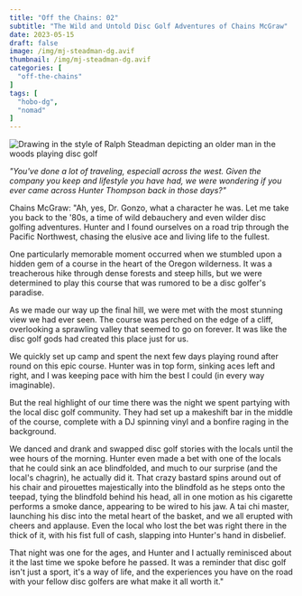 ```yaml
---
title: "Off the Chains: 02"
subtitle: "The Wild and Untold Disc Golf Adventures of Chains McGraw"
date: 2023-05-15
draft: false
image: /img/mj-steadman-dg.avif
thumbnail: /img/mj-steadman-dg.avif
categories: [
  "off-the-chains"
]
tags: [
  "hobo-dg",
  "nomad"
]
---
```

![Drawing in the style of Ralph Steadman depicting an older man in the woods playing disc golf](/img/mj-steadman-dg.avif)

*"You've done a lot of traveling, especiall across the west. Given the company you keep and lifestyle you have had, we were wondering if you ever came across Hunter Thompson back in those days?"*

Chains McGraw: "Ah, yes, Dr. Gonzo, what a character he was. Let me take you back to the '80s, a time of wild debauchery and even wilder disc golfing adventures. Hunter and I found ourselves on a road trip through the Pacific Northwest, chasing the elusive ace and living life to the fullest.

One particularly memorable moment occurred when we stumbled upon a hidden gem of a course in the heart of the Oregon wilderness. It was a treacherous hike through dense forests and steep hills, but we were determined to play this course that was rumored to be a disc golfer's paradise.

As we made our way up the final hill, we were met with the most stunning view we had ever seen. The course was perched on the edge of a cliff, overlooking a sprawling valley that seemed to go on forever. It was like the disc golf gods had created this place just for us.

We quickly set up camp and spent the next few days playing round after round on this epic course. Hunter was in top form, sinking aces left and right, and I was keeping pace with him the best I could (in every way imaginable).

But the real highlight of our time there was the night we spent partying with the local disc golf community. They had set up a makeshift bar in the middle of the course, complete with a DJ spinning vinyl and a bonfire raging in the background.

We danced and drank and swapped disc golf stories with the locals until the wee hours of the morning. Hunter even made a bet with one of the locals that he could sink an ace blindfolded, and much to our surprise (and the local's chagrin), he actually did it. That crazy bastard spins around out of his chair and pirouettes majestically into the blindfold as he steps onto the teepad, tying the blindfold behind his head, all in one motion as his cigarette performs a smoke dance, appearing to be wired to his jaw. A tai chi master, launching his disc into the metal heart of the basket, and we all erupted with cheers and applause. Even the local who lost the bet was right there in the thick of it, with his fist full of cash, slapping into Hunter's hand in disbelief.

That night was one for the ages, and Hunter and I actually reminisced about it the last time we spoke before he passed. It was a reminder that disc golf isn't just a sport, it's a way of life, and the experiences you have on the road with your fellow disc golfers are what make it all worth it."

